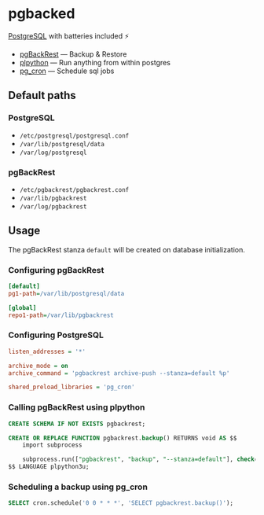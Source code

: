 # pgbacked

[PostgreSQL](https://hub.docker.com/_/postgres) with batteries included ⚡

- [pgBackRest](https://pgbackrest.org) — Backup & Restore
- [plpython](https://www.postgresql.org/docs/current/plpython.html) — Run anything from within postgres
- [pg_cron](https://github.com/citusdata/pg_cron) — Schedule sql jobs

## Default paths

### PostgreSQL

- `/etc/postgresql/postgresql.conf`
- `/var/lib/postgresql/data`
- `/var/log/postgresql`

### pgBackRest

- `/etc/pgbackrest/pgbackrest.conf`
- `/var/lib/pgbackrest`
- `/var/log/pgbackrest`

## Usage

The pgBackRest stanza `default` will be created on database initialization.

### Configuring pgBackRest

```ini
[default]
pg1-path=/var/lib/postgresql/data

[global]
repo1-path=/var/lib/pgbackrest
```

### Configuring PostgreSQL

```ini
listen_addresses = '*'

archive_mode = on
archive_command = 'pgbackrest archive-push --stanza=default %p'

shared_preload_libraries = 'pg_cron'
```

### Calling pgBackRest using plpython

```sql
CREATE SCHEMA IF NOT EXISTS pgbackrest;

CREATE OR REPLACE FUNCTION pgbackrest.backup() RETURNS void AS $$
    import subprocess

    subprocess.run(["pgbackrest", "backup", "--stanza=default"], check=True)
$$ LANGUAGE plpython3u;
```

### Scheduling a backup using pg_cron

```sql
SELECT cron.schedule('0 0 * * *', 'SELECT pgbackrest.backup()');
```
